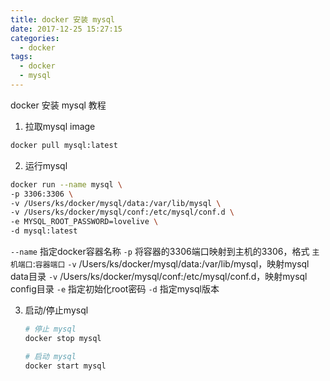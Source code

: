 ```yaml
---
title: docker 安装 mysql
date: 2017-12-25 15:27:15
categories:
  - docker
tags:
  - docker
  - mysql
---
```


docker  安装 mysql 教程

<!-- more -->

1. 拉取mysql image

  ```bash
  docker pull mysql:latest
  ```

2. 运行mysql

  ```bash
  docker run --name mysql \
  -p 3306:3306 \
  -v /Users/ks/docker/mysql/data:/var/lib/mysql \
  -v /Users/ks/docker/mysql/conf:/etc/mysql/conf.d \
  -e MYSQL_ROOT_PASSWORD=lovelive \
  -d mysql:latest
  ```

  `--name` 指定docker容器名称
  `-p` 将容器的3306端口映射到主机的3306，格式 `主机端口`:`容器端口`
  `-v` /Users/ks/docker/mysql/data:/var/lib/mysql，映射mysql data目录
  `-v` /Users/ks/docker/mysql/conf:/etc/mysql/conf.d，映射mysql config目录
  `-e` 指定初始化root密码
  `-d` 指定mysql版本

3. 启动/停止mysql

   ```bash
   # 停止 mysql
   docker stop mysql

   # 启动 mysql
   docker start mysql
   ```
